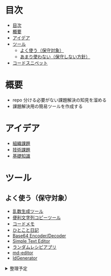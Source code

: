# 目次

<!-- TOC -->

- [目次](#目次)
- [概要](#概要)
- [アイデア](#アイデア)
- [ツール](#ツール)
  - [よく使う（保守対象）](#よく使う保守対象)
  - [あまり使わない（保守しない方針）](#あまり使わない保守しない方針)
- [コードスニペット](#コードスニペット)

<!-- /TOC -->

# 概要

- repo 分ける必要がない課題解決の知見を溜める
- 課題解決用の簡易ツールを作成する

# アイデア

- [組織課題](https://github.com/jun0222/issue-solving/blob/main/ideas/organization-issue.md)
- [技術課題](https://github.com/jun0222/issue-solving/blob/main/ideas/tech-issue.md)
- [基礎知識](https://github.com/jun0222/issue-solving/blob/main/ideas/basic-knowledge.md)

# ツール

## よく使う（保守対象）

- [乱数生成ツール](https://tools.juns-app.com/rand/)
- [便利文字列コピーツール](https://tools.juns-app.com/debug/)
- [コードメモ](https://tools.juns-app.com/code-memo/)
- [ひとこと日記](https://nikki.juns-app.com/)
- [Base64 Encoder/Decoder](https://tools.juns-app.com/base64.html)
- [Simple Text Editor](https://tools.juns-app.com/editor)
- [ランダムレシピアプリ](https://tools.juns-app.com/ryouri)
- [md-editor](https://md.juns-app.com)
- [IdGenerator](https://id-generator.juns-app.com/)

<details><summary>整理予定</summary>

## あまり使わない（保守しない方針）

- [Todo List](https://todo.juns-app.com/)
- [logo メーカー](https://tools.juns-app.com/logo-maker.html)
- [Pomodoro Timer](https://next-tools.juns-app.com/pomodoro)
- [マインドマップ](https://next-tools.juns-app.com/mindmap)
- [CSV ビューワー](https://next-tools.juns-app.com/csvv)
- [タイマー](https://next-tools.juns-app.com/timer)

# コードスニペット

- [dayjs のサンプル](https://tools.juns-app.com/snipets/dayjs-get-date-sample/)
- [Date クラスでの timestamp 取得、clipboard へのコピー](https://tools.juns-app.com/snipets/getTimeStampFromDateClass/)
- [React の ContextAPI でダークテーマ切り替え](https://tools.juns-app.com/snipets/react-context-darkmode/)
- [react-hook-form とバリデーションのサンプル](https://next-tools.juns-app.com/rhf)
</details>

